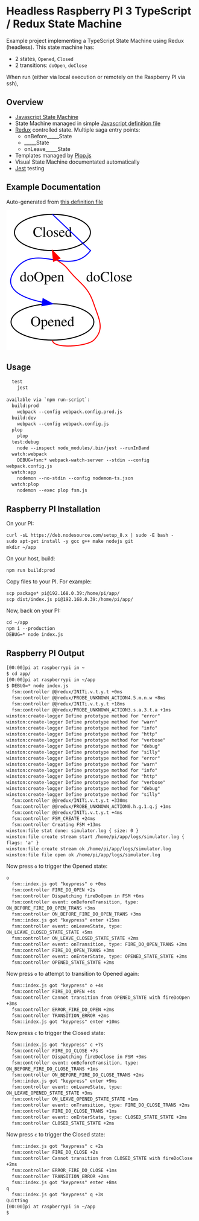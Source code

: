 # Headless Raspberry PI 3 TypeScript / Redux State Machine

Example project implementing a TypeScript State Machine using Redux (headless).  This state machine has:

* 2 states, `Opened`, `Closed` 
* 2 transitions: `doOpen`, `doClose`

When run (either via local execution or remotely on the Raspberry PI via ssh), 

## Overview

* [Javascript State Machine](https://github.com/taoqf/javascript-state-machine) 
* State Machine managed in simple [Javascript definition file](../blob/master/fsm.js)
* [Redux](https://redux.js.org/) controlled state.  Multiple saga entry points:
    * onBefore_____State
    * _____State
    * onLeave_____State
* Templates managed by [Plop.js](https://plopjs.com/)
* Visual State Machine documentated automatically
* [Jest](https://jestjs.io/) testing

## Example Documentation 

Auto-generated from [this definition file](../blob/master/fsm.js)

![Example State Machine](https://github.com/drmikecrowe/typescript-redux-rpi3-state-machine/raw/master/documentation/fsm.svg "Example State Machine")

## Usage

```Lifecycle scripts included in typescript-redux-rpi3-state-machine:
  test
    jest

available via `npm run-script`:
  build:prod
    webpack --config webpack.config.prod.js
  build:dev
    webpack --config webpack.config.js
  plop
    plop
  test:debug
    node --inspect node_modules/.bin/jest --runInBand
  watch:webpack
    DEBUG=fsm:* webpack-watch-server --stdin --config webpack.config.js
  watch:app
    nodemon --no-stdin --config nodemon-ts.json
  watch:plop
    nodemon --exec plop fsm.js
```

## Raspberry PI Installation

On your PI:

```
curl -sL https://deb.nodesource.com/setup_8.x | sudo -E bash -
sudo apt-get install -y gcc g++ make nodejs git
mkdir ~/app
```

On your host, build:

```
npm run build:prod
```

Copy files to your PI.  For example:

```
scp package* pi@192.168.0.39:/home/pi/app/
scp dist/index.js pi@192.168.0.39:/home/pi/app/
```

Now, back on your PI:

```
cd ~/app
npm i --production
DEBUG=* node index.js
```

## Raspberry PI Output

```
[00:00]pi at raspberrypi in ~
$ cd app/
[00:00]pi at raspberrypi in ~/app
$ DEBUG=* node index.js 
  fsm:controller @@redux/INITi.v.t.y.t +0ms
  fsm:controller @@redux/PROBE_UNKNOWN_ACTION4.5.m.n.w +8ms
  fsm:controller @@redux/INITi.v.t.y.t +18ms
  fsm:controller @@redux/PROBE_UNKNOWN_ACTION3.s.a.3.t.a +1ms
winston:create-logger Define prototype method for "error"
winston:create-logger Define prototype method for "warn"
winston:create-logger Define prototype method for "info"
winston:create-logger Define prototype method for "http"
winston:create-logger Define prototype method for "verbose"
winston:create-logger Define prototype method for "debug"
winston:create-logger Define prototype method for "silly"
winston:create-logger Define prototype method for "error"
winston:create-logger Define prototype method for "warn"
winston:create-logger Define prototype method for "info"
winston:create-logger Define prototype method for "http"
winston:create-logger Define prototype method for "verbose"
winston:create-logger Define prototype method for "debug"
winston:create-logger Define prototype method for "silly"
  fsm:controller @@redux/INITi.v.t.y.t +330ms
  fsm:controller @@redux/PROBE_UNKNOWN_ACTION0.h.g.1.q.j +1ms
  fsm:controller @@redux/INITi.v.t.y.t +4ms
  fsm:controller FSM_CREATE +24ms
  fsm:controller Creating FSM +13ms
winston:file stat done: simulator.log { size: 0 }
winston:file create stream start /home/pi/app/logs/simulator.log { flags: 'a' }
winston:file create stream ok /home/pi/app/logs/simulator.log
winston:file file open ok /home/pi/app/logs/simulator.log
```

Now press `o` to trigger the Opened state:

```
o
  fsm::index.js got "keypress" o +0ms
  fsm:controller FIRE_DO_OPEN +2s
  fsm:controller Dispatching fireDoOpen in FSM +6ms
  fsm:controller event: onBeforeTransition, type: ON_BEFORE_FIRE_DO_OPEN_TRANS +3ms
  fsm:controller ON_BEFORE_FIRE_DO_OPEN_TRANS +3ms
  fsm::index.js got "keypress" enter +15ms
  fsm:controller event: onLeaveState, type: ON_LEAVE_CLOSED_STATE_STATE +5ms
  fsm:controller ON_LEAVE_CLOSED_STATE_STATE +2ms
  fsm:controller event: onTransition, type: FIRE_DO_OPEN_TRANS +2ms
  fsm:controller FIRE_DO_OPEN_TRANS +3ms
  fsm:controller event: onEnterState, type: OPENED_STATE_STATE +2ms
  fsm:controller OPENED_STATE_STATE +2ms
```

Now press `o` to attempt to transition to Opened again:

```
  fsm::index.js got "keypress" o +4s
  fsm:controller FIRE_DO_OPEN +4s
  fsm:controller Cannot transition from OPENED_STATE with fireDoOpen +3ms
  fsm:controller ERROR_FIRE_DO_OPEN +2ms
  fsm:controller TRANSITION_ERROR +2ms
  fsm::index.js got "keypress" enter +10ms
```

Now press `c` to trigger the Closed state:

```
  fsm::index.js got "keypress" c +7s
  fsm:controller FIRE_DO_CLOSE +7s
  fsm:controller Dispatching fireDoClose in FSM +3ms
  fsm:controller event: onBeforeTransition, type: ON_BEFORE_FIRE_DO_CLOSE_TRANS +1ms
  fsm:controller ON_BEFORE_FIRE_DO_CLOSE_TRANS +2ms
  fsm::index.js got "keypress" enter +9ms
  fsm:controller event: onLeaveState, type: ON_LEAVE_OPENED_STATE_STATE +3ms
  fsm:controller ON_LEAVE_OPENED_STATE_STATE +1ms
  fsm:controller event: onTransition, type: FIRE_DO_CLOSE_TRANS +2ms
  fsm:controller FIRE_DO_CLOSE_TRANS +1ms
  fsm:controller event: onEnterState, type: CLOSED_STATE_STATE +2ms
  fsm:controller CLOSED_STATE_STATE +2ms
```

Now press `c` to trigger the Closed state:

```
  fsm::index.js got "keypress" c +2s
  fsm:controller FIRE_DO_CLOSE +2s
  fsm:controller Cannot transition from CLOSED_STATE with fireDoClose +2ms
  fsm:controller ERROR_FIRE_DO_CLOSE +1ms
  fsm:controller TRANSITION_ERROR +2ms
  fsm::index.js got "keypress" enter +8ms
q
  fsm::index.js got "keypress" q +3s
Quitting
[00:00]pi at raspberrypi in ~/app
$ 
```